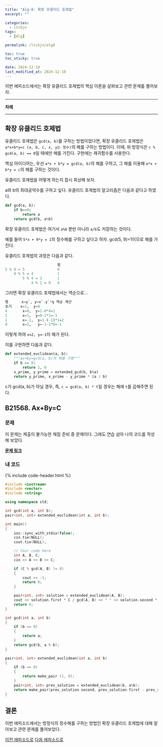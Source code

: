 ```yaml
---
title: "Alg-8: 확장 유클리드 호제법"
excerpt: ""

categories:
  - ltcbjn
tags:
  - [Alg]

permalink: /ltcbjn/alg8

toc: true
toc_sticky: true

date: 2024-12-10
last_modified_at: 2024-12-10
---
```


이번 에피소드에서는 확장 유클리드 호제법의 핵심 이론을 살펴보고 관련 문제를 풀어보자.

___

**차례**

___

## 확장 유클리드 호제법

유클리드 호제법은 `gcd(a, b)`를 구하는 방법이었다면, 확장 유클리드 호제법은 `a*x+b*y=c (a, b, c, x, y는 정수)`의 해를 구하는 방법이다. 이때, 위 방정식은 `c % gcd(a, b) == 0`일 때에만 해를 가진다. 구현에는 재귀함수를 사용한다.

핵심 아이디어는, 우선 `a*x + b*y = gcd(a, b)`의 해를 구하고, 그 해를 이용해 `a*x + b*y = c`의 해를 구하는 것이다.

유클리드 호제법을 어떻게 하는지 잠시 회상해 보자.

a와 b의 최대공약수를 구하고 싶다. 유클리드 호제법의 알고리즘은 다음과 같다고 하였다.

```python 
def gcd(a, b):
    if b==0:
        return a
    return gcd(b, a%b)
```

확장 유클리드 호제법은 여기서 `a%b` 뿐만 아니라 `a/b`도 저장하는 것이다.

예를 들어 `5*x + 9*y = 1`의 정수해를 구하고 싶다고 하자. gcd(5, 9)=1이므로 해를 가진다.

유클리드 호제법의 과정은 다음과 같다.

```python
                        몫 
5 % 9 = 5               0
    9 % 5 = 4           1
        5 % 4 = 1       1
            4 % 1 = 0   4 
```

그러면 확장 유클리드 호제법에서는 역순으로...

```python 
몫      x=y`, y=x`-y`*q 역순 계산
초기    x=1,  y=0
4       x=0,  y=1-0*4=1
1       x=1,  y=0-1*1=-1
1       x=-1,  y=1-(-1)*1=2
0       x=2,   y=-1-2*0=-1
```

이렇게 하여 `x=2, y=-1`이 해가 된다.

이를 구현하면 다음과 같다.

```python
def extended_euclidean(a, b):
    """ax+by=gcd(a, b)의 해를 구함"""
    if b == 0:
        return 1, 0
    x_prime, y_prime = extended_gcd(b, b%a)
    return y_prime, x_prime - y_prime * (a / b)
```

c가 gcd(a, b)가 아닐 경우, 즉, `c = gcd(a, b) * t`일 경우는 해에 `t`를 곱해주면 된다.

## B21568. Ax+By=C

### 문제 

이 문제는 제출이 불가능한 채점 준비 중 문제이다. 그래도 연습 삼아 나의 코드를 작성해 보았다.

[**문제 링크**](https://acmicpc.net/problem/21568)

### 내 코드 

{% include code-header.html %}

```cpp
#include <iostream>
#include <vector>
#include <string>

using namespace std;

int gcd(int a, int b);
pair<int, int> extended_euclidean(int a, int b);

int main()
{
    ios::sync_with_stdio(false);
    cin.tie(NULL);
    cout.tie(NULL);

    // Your code here
    int A, B, C;
    cin >> A >> B >> C;

    if (C % gcd(A, B) != 0)
    {
        cout << -1;
        return 0;
    }

    pair<int, int> solution = extended_euclidean(A, B);
    cout << solution.first * C / gcd(A, B) << " " << solution.second * C / gcd(A, B);
    return 0;
}

int gcd(int a, int b)
{
    if (b == 0)
    {
        return a;
    }
    return gcd(b, a % b);
}

pair<int, int> extended_euclidean(int a, int b)
{
    if (b == 0)
    {
        return make_pair (1, 0);
    }
    pair<int, int> prev_solution = extended_euclidean(b, a%b);
    return make_pair(prev_solution.second, prev_solution.first - prev_solution.second * (a/b));
}
```

## 결론

이번 에피소드에서는 방정식의 정수해를 구하는 방법인 확장 유클리드 호제법에 대해 알아보고 관련 문제를 풀어보았다.

[이전 에피소드로](/ltcbjn/alg7) [다음 에피소드로](/ltcbjn/alg9)
